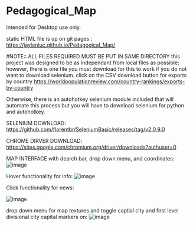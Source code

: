 # Pedagogical_Map

Intended for Desktop use only.

static HTML file is up on git pages : https://jaylenluc.github.io/Pedagogical_Map/

#NOTE:: ALL FILES REQUIRED MUST BE PUT IN SAME DIRECTORY
this project  was designed to be as independant from local files as possible; however, there is one file you must download for this to work if you do not want to download selenium.
click on the  CSV download button for exports by country https://worldpopulationreview.com/country-rankings/exports-by-country

Otherwise, there is an autohotkey selenium module included that will automate this process but you will have to download selenium for python and autohotkey.


SELENIUM DOWNLOAD: https://github.com/florentbr/SeleniumBasic/releases/tag/v2.0.9.0

CHROME DIRVER DOWNLOAD: https://sites.google.com/chromium.org/driver/downloads?authuser=0

MAP INTERFACE with dearch bar, drop down menu, and coordinates:
![image](https://user-images.githubusercontent.com/91278747/192134185-91a12aed-274d-4bee-a79f-065425bc16fb.png)

Hover functionality for info:
![image](https://user-images.githubusercontent.com/91278747/192134220-29aa5e2f-61f0-4f76-84dc-eec6ae2a95a0.png)




Click functionality for news:

![image](https://user-images.githubusercontent.com/91278747/192134245-950d150e-0c1f-402d-bdb9-4df3feff5266.png)


drop down menu for map textures and toggle captial city and first level divisional city capital markers on:
![image](https://user-images.githubusercontent.com/91278747/192134295-6683f4be-8a0d-43b9-9d37-681b6c8faaaa.png)

